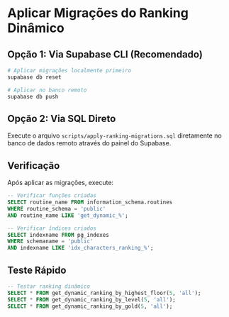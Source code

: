 # Aplicar Migrações do Ranking Dinâmico

## Opção 1: Via Supabase CLI (Recomendado)
```bash
# Aplicar migrações localmente primeiro
supabase db reset

# Aplicar no banco remoto
supabase db push
```

## Opção 2: Via SQL Direto
Execute o arquivo `scripts/apply-ranking-migrations.sql` diretamente no banco de dados remoto através do painel do Supabase.

## Verificação
Após aplicar as migrações, execute:
```sql
-- Verificar funções criadas
SELECT routine_name FROM information_schema.routines 
WHERE routine_schema = 'public' 
AND routine_name LIKE 'get_dynamic_%';

-- Verificar índices criados  
SELECT indexname FROM pg_indexes 
WHERE schemaname = 'public' 
AND indexname LIKE 'idx_characters_ranking_%';
```

## Teste Rápido
```sql
-- Testar ranking dinâmico
SELECT * FROM get_dynamic_ranking_by_highest_floor(5, 'all');
SELECT * FROM get_dynamic_ranking_by_level(5, 'all');
SELECT * FROM get_dynamic_ranking_by_gold(5, 'all');
``` 